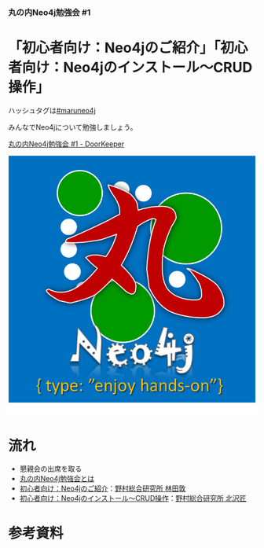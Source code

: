 ### 丸の内Neo4j勉強会 #1

# 「初心者向け：Neo4jのご紹介」「初心者向け：Neo4jのインストール～CRUD操作」

ハッシュタグは[#maruneo4j](https://twitter.com/search?q=%23maruneo4j&src=hash)

みんなでNeo4jについて勉強しましょう。

[丸の内Neo4j勉強会 #1 - DoorKeeper](https://maruneo4j.doorkeeper.jp/events/23594)

![marunouchi.neo4j logo](https://github.com/rinrin0108/marunouchi-neo4j/blob/master/logo.png?raw=true)

# 流れ
* 懇親会の出席を取る
* [丸の内Neo4j勉強会とは](http://rinrin0108.github.io/slides/maruneo4j/#0)
* [初心者向け：Neo4jのご紹介](https://github.com/rinrin0108/marunouchi-neo4j/tree/master/20150520/a-hayashida)：[野村総合研究所 林田敦](https://www.facebook.com/atsushi.hayashida.5)
* [初心者向け：Neo4jのインストール～CRUD操作](https://github.com/rinrin0108/marunouchi-neo4j/tree/master/20150520/t-kitazawa/neo4j_study.md)：[野村総合研究所 北沢匠](https://www.facebook.com/takumi.kitazawa.3)

# 参考資料

